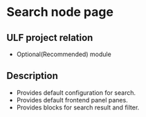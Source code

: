 # Search node page
## ULF project relation
- Optional(Recommended) module

## Description
- Provides default configuration for search.
- Provides default frontend panel panes.
- Provides blocks for search result and filter.